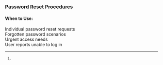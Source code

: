 ### Password Reset Procedures
#### When to Use:  
Individual password reset requests  
Forgotten password scenarios  
Urgent access needs  
User reports unable to log in

---

1. 
